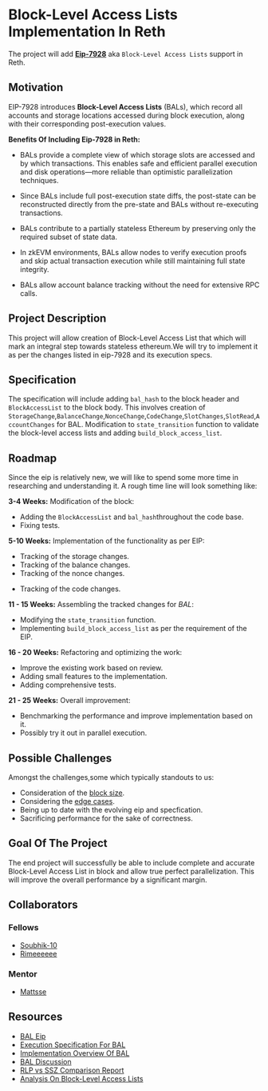 # Block-Level Access Lists Implementation In Reth

The project will add [**Eip-7928**](https://eips.ethereum.org/EIPS/eip-7928) aka `Block-Level Access Lists` support in Reth.

## Motivation

EIP-7928 introduces **Block-Level Access Lists** (BALs), which record all accounts and storage locations accessed during block execution, along with their corresponding post-execution values. 

**Benefits Of Including Eip-7928 in Reth:**

* BALs provide a complete view of which storage slots are accessed and by which transactions. This enables safe and efficient parallel execution and disk operations—more reliable than optimistic parallelization techniques.

* Since BALs include full post-execution state diffs, the post-state can be reconstructed directly from the pre-state and BALs without re-executing transactions.

* BALs contribute to a partially stateless Ethereum by preserving only the required subset of state data.

* In zkEVM environments, BALs allow nodes to verify execution proofs and skip actual transaction execution while still maintaining full state integrity.

* BALs allow account balance tracking without the need for extensive RPC calls.

## Project Description

This project will allow creation of Block-Level Access List that which will mark an integral step towards stateless ethereum.We will try to implement it as per the changes listed in eip-7928 and its execution specs.

## Specification
The specification will include adding `bal_hash` to the block header and `BlockAccessList` to the block body. This involves creation of `StorageChange`,`BalanceChange`,`NonceChange`,`CodeChange`,`SlotChanges`,`SlotRead`,`AccountChanges` for BAL. Modification to `state_transition` function to validate the block-level access lists and adding `build_block_access_list`.

## Roadmap
Since the eip is relatively new, we will like to spend some more time in researching and understanding it. A rough time line will look something like:

**3-4 Weeks:** Modification of the block:
* Adding the `BlockAccessList` and `bal_hash`throughout the code base. 
* Fixing  tests.

**5-10 Weeks:** Implementation of the functionality as per EIP:

- Tracking  of the storage changes.
- Tracking of the balance changes.
- Tracking of the nonce changes.
* Tracking of the code changes.

**11 - 15 Weeks:** Assembling the tracked changes for *BAL*:
* Modifying the `state_transition` function.
* Implementing `build_block_access_list` as per the requirement of the EIP.

**16 - 20 Weeks:** Refactoring and optimizing the work:
* Improve the existing work based on review.
* Adding small features to the implementation.
* Adding comprehensive tests.

**21 - 25 Weeks:** Overall improvement: 
* Benchmarking the performance and improve implementation based on it.
* Possibly try it out in parallel execution.

## Possible Challenges
Amongst the challenges,some which typically standouts to us:
* Consideration of the [block size](https://eips.ethereum.org/EIPS/eip-7928#block-size-considerations).
* Considering the [edge cases](https://eips.ethereum.org/EIPS/eip-7928#edge-cases).
* Being up to date with the evolving eip and specfication.
* Sacrificing performance for the sake of correctness.

## Goal Of The Project

The end project will successfully be able to include complete and accurate Block-Level Access List in block and allow true perfect parallelization. This will improve the overall performance by a significant margin.

## Collaborators

### Fellows
* [Soubhik-10](https://github.com/Soubhik-10)
* [Rimeeeeee](https://github.com/Rimeeeeee)

### Mentor
* [Mattsse](https://github.com/mattsse)

## Resources
* [BAL Eip](https://eips.ethereum.org/EIPS/eip-7928)
* [Execution Specification For BAL](https://github.com/ethereum/execution-specs/compare/master...nerolation:execution-specs:BALs)
* [Implementation Overview Of BAL](https://hackmd.io/@Rimeeeeee/ByPNpeerll)
* [BAL Discussion](https://ethereum-magicians.org/t/eip-7928-block-level-access-lists/23337)
* [RLP vs SSZ Comparison Report](https://github.com/nerolation/eth-bal-analysis/blob/main/reports%2FRLP_vs_SSZ_BAL_Comparison_Report.md)
* [Analysis On Block-Level Access Lists](https://hackmd.io/@Nerolation/ByALtmDMee)

